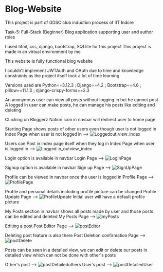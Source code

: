 # Blog-Website
This project is part of GDSC club induction process of IIT Indore

Task-5: Full-Stack (Beginner)
Blog application supporting user and author roles

I used html, css, django, bootstrap, SQLlite for this project
This project is made in an virtual environment by me

This website is fully functional blog website

I couldn't implement JWTAuth and OAuth due to time and knowledge constraints as the project itself took a lot of time learning

Versions used are
Python==3.12.3  ;  Django==4.2  ;  Bootstrap==4.6 ; pillow==11.1.0 ; django-crispy-forms==2.3

An anonymous user can view all posts without logging in but he cannot post
A logged in user can make posts, he can manage his posts like editing and deleting

CLicking on Bloggerz Nation icon in navbar will redirect user to home page 

Starting Page shows posts of other users even though user is not logged in 
Index Page when user is not logged in --> ![Loggedout_view_index](https://github.com/user-attachments/assets/b12c3b8e-df17-44f7-a782-b5052bcdc2c9)

Users can Post in index page itself when they log in
Index Page when user is logged in --> ![Logged in_outview_index](https://github.com/user-attachments/assets/8e277284-e604-4533-94fc-0544edd4e967)

Login option is available in navbar
Login Page -->  ![LoginPage](https://github.com/user-attachments/assets/861c9e3d-f003-4da2-bb88-02a1eae4d5c1)

Signup option is available in navbar
Sign up Page -->  ![SignUpPage](https://github.com/user-attachments/assets/3d28f2c0-d98c-462f-8a61-ce8a3f58d987)

Profile can be viewed in navbar once the user is logged in
Profile Page -->  ![ProfilePage](https://github.com/user-attachments/assets/96cba32c-fd03-435e-ab15-0afbb5d97ee9)

Profile and personal details including profile picture can be changed
Profile Update Page -->  ![ProfileUpdate](https://github.com/user-attachments/assets/e280ae99-b9db-4b7e-af7e-897b07563b08)
Initial user will have a default profile picture 

My Posts section in navbar shows all posts made by user and those posts can be edited and deleted
My Posts Page -->  ![myPosts](https://github.com/user-attachments/assets/24abab4c-d0d2-4646-a619-90b24e6aa1a7)

Editing a post
Post Editor Page -->  ![postEditor](https://github.com/user-attachments/assets/e197acc0-83c1-4598-b0b9-77de90700ca4)

Deleting post feature is also there
Post Deletion confirmation Page -->  ![postDelete](https://github.com/user-attachments/assets/28bc9b13-0674-47b3-86c9-dbf0cf5f44a6)

Posts can be seen in a detailed view, we can edit or delete our posts in detailed view which can not be done with other's posts

Other's post -->  ![postDetailedothers](https://github.com/user-attachments/assets/c9b466ff-7dc1-43f3-bc14-3e81f54fcc17)
User's post -->  ![postDetailedUser](https://github.com/user-attachments/assets/fc1385a3-63a8-47c0-9a5e-f198f39e8206)

